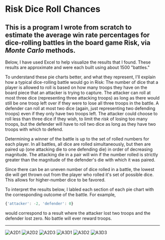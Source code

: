 # Risk Dice Roll Chances
This is a program I wrote from scratch to estimate the average win rate percentages for dice-rolling battles in the board game Risk, via *Monte Carlo* methods.
---

Below, I have used Excel to help visualize the results that I found. These results are approximate and were each built using about 1500 "battles."

To understand these pie charts better, and what they represent, I'll explain how a typical dice-rolling battle would go in Risk:
The number of dice that a player is allowed to roll is based on how many troops they have on the board piece that an attacker is trying to capture. The attacker can roll at most three dice (representing three attacking troops) as long as there would still be one troop left over if they were to lose all three troops in the battle. A defender can roll at most two dice (again, just representing two defending troops) even if they only have two troops left. The attacker could choose to roll less than three dice if they wish, to limit the *risk* of losing too many troops, but the defender will have to roll two dice as long as they have two troops with which to defend.

Determining a winner of the battle is up to the set of rolled numbers for each player. In all battles, all dice are rolled simultaneously, but then are paired up (one attacking die to one defending die) in order of decreasing magnitude. The attacking die in a pair will win if the number rolled is strictly greater than the magnitude of the defender's die with which it was paired.

Since there can be an uneven number of dice rolled in a battle, the lowest die will get thrown out from the player who rolled it's set of possible dice. This allows for higher-number dice to be favored.

To interpret the results below, I labled each section of each pie chart with the corresponding outcome of the battle. For example, 
```javascript
{'attacker': -2, 'defender': 0}
```
would correspond to a result where the attacker lost two troops and the defender lost zero. No battle will ever reward troops.

---

![A2D1](https://user-images.githubusercontent.com/60624705/125857252-5a3fba89-e8ee-4591-a1ca-881ef8bf4fe0.png)
![A2D2](https://user-images.githubusercontent.com/60624705/125857261-ee618e5f-6938-48ee-b088-7de0deb96983.png)
![A2D3](https://user-images.githubusercontent.com/60624705/125857264-b68f4163-b5dd-4fa8-b095-3a0be9db8165.png)
![A3D1](https://user-images.githubusercontent.com/60624705/125857273-a70efcbd-9a93-432b-a88b-dde875752d85.png)
![A3D2](https://user-images.githubusercontent.com/60624705/125857276-c996d05e-ddfd-4d50-9116-cf2febc80c64.png)
![A3D3](https://user-images.githubusercontent.com/60624705/125857284-92f612dc-b42d-47f5-824e-5ef77781e22a.png)
